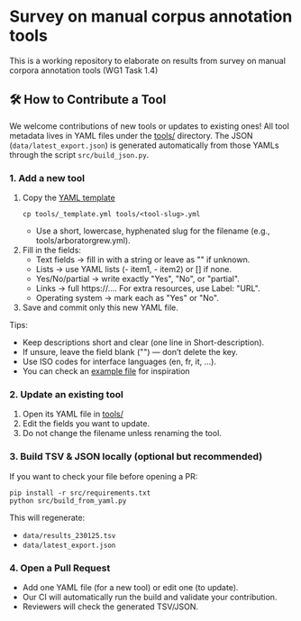 # Survey on manual corpus annotation tools

This is a working repository to elaborate on results from survey on manual corpora annotation tools (WG1 Task 1.4)


## 🛠️ How to Contribute a Tool

We welcome contributions of new tools or updates to existing ones!
All tool metadata lives in YAML files under the [tools/](tools/) directory.
The JSON (`data/latest_export.json`) is generated automatically from those YAMLs through the script
`src/build_json.py`.

### 1. Add a new tool

1. Copy the [YAML template](tools/_template.yaml)
   ```
   cp tools/_template.yml tools/<tool-slug>.yml
   ```
   - Use a short, lowercase, hyphenated slug for the filename (e.g., tools/arboratorgrew.yml).
2. Fill in the fields:
   - Text fields → fill in with a string or leave as "" if unknown.
   - Lists → use YAML lists (- item1, - item2) or [] if none.
   - Yes/No/partial → write exactly "Yes", "No", or "partial".
   - Links → full https://…. For extra resources, use Label: "URL".
   - Operating system → mark each as "Yes" or "No".
3. Save and commit only this new YAML file.


Tips:
- Keep descriptions short and clear (one line in Short-description).
- If unsure, leave the field blank ("") — don’t delete the key.
- Use ISO codes for interface languages (en, fr, it, …).
- You can check an [example file](tools/arborator.yaml) for inspiration

### 2. Update an existing tool

1. Open its YAML file in [tools/](tools/)
2. Edit the fields you want to update.
3. Do not change the filename unless renaming the tool.

### 3. Build TSV & JSON locally (optional but recommended)

If you want to check your file before opening a PR:
```
pip install -r src/requirements.txt
python src/build_from_yaml.py
```
This will regenerate:
- `data/results_230125.tsv`
- `data/latest_export.json`

### 4. Open a Pull Request

- Add one YAML file (for a new tool) or edit one (to update).
- Our CI will automatically run the build and validate your contribution.
- Reviewers will check the generated TSV/JSON.